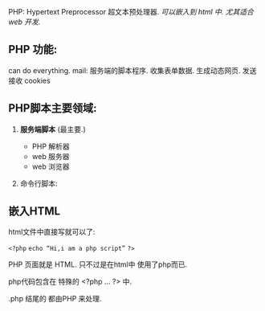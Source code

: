 PHP: Hypertext Preprocessor 超文本预处理器.
*可以嵌入到 html 中. 尤其适合 web 开发.*

## PHP  功能:
can do everything.
mail: 服务端的脚本程序.
收集表单数据.
生成动态网页.
发送接收 cookies


## PHP脚本主要领域:

1. **服务端脚本** (最主要.)

	- PHP 解析器
	- web 服务器
	- web 浏览器

2. 命令行脚本:



## 嵌入HTML

html文件中直接写就可以了:

`<?php`
`echo “Hi,i am a php script”`
`?>`


PHP 页面就是 HTML. 只不过是在html中 使用了php而已.

php代码包含在 特殊的 \<?php … ?\> 中.





.php 结尾的  都由PHP 来处理.




















 

